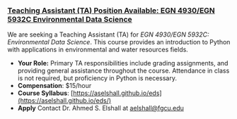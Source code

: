 ### [Teaching Assistant (TA) Position Available: EGN 4930/EGN 5932C Environmental Data Science](https://aselshall.github.io/ads/eds-ta)

We are seeking a Teaching Assistant (TA) for *EGN 4930/EGN 5932C: Environmental Data Science*. This course provides an introduction to Python with applications in environmental and water resources fields.  

- **Your Role:** Primary TA responsibilities include grading assignments, and providing general assistance throughout the course. Attendance in class is not required, but proficiency in Python is necessary.
- **Compensation**: $15/hour
- **Course Syllabus**: [https://aselshall.github.io/eds](https://aselshall.github.io/eds/)
- **Apply** Contact Dr. Ahmed S. Elshall at [aelshall@fgcu.edu](mailto:aelshall@fgcu.edu)
